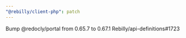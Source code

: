 ```yaml
---
"@rebilly/client-php": patch
---
```


Bump @redocly/portal from 0.65.7 to 0.67.1 Rebilly/api-definitions#1723
